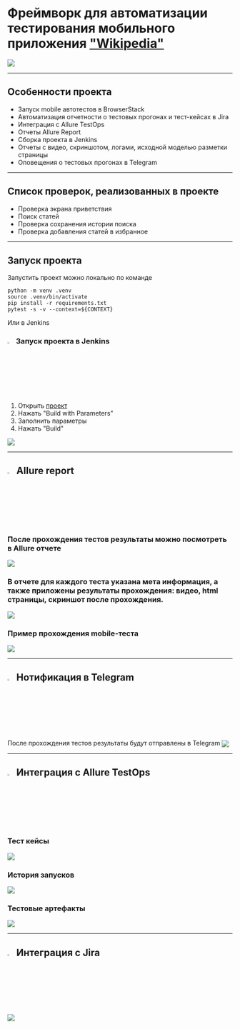 # Фреймворк для автоматизации тестирования мобильного приложения ["Wikipedia"](https://www.wikipedia.org/)

<img align="center" src="https://github.com/Lexzender/wiki_mobile_test_framework/blob/main/utils/pictures/wiki.png" />

---

## Особенности проекта
* Запуск mobile автотестов в BrowserStack
* Автоматизация отчетности о тестовых прогонах и тест-кейсах в Jira
* Интеграция с Allure TestOps
* Отчеты Allure Report
* Сборка проекта в Jenkins
* Отчеты с видео, скриншотом, логами, исходной моделью разметки страницы
* Оповещения о тестовых прогонах в Telegram
---
## Список проверок, реализованных в проекте
* Проверка экрана приветствия
* Поиск статей
* Проверка сохранения истории поиска
* Проверка добавления статей в избранное

 ---
## Запуск проекта
Запустить проект можно локально по команде

```
python -m venv .venv
source .venv/bin/activate
pip install -r requirements.txt
pytest -s -v --context=${CONTEXT}
```
Или в Jenkins

### <code><img width="3%" title="Jenkins" src="https://github.com/Lexzender/Lexzender/blob/main/images/jenkins-original.svg"></code> Запуск проекта в Jenkins

1) Открыть [проект](https://jenkins.autotests.cloud/job/wiki_mobile_test_framework/)
2) Нажать "Build with Parameters"
3) Заполнить параметры 
4) Нажать "Build"
<img align="center" src="https://github.com/Lexzender/wiki_mobile_test_framework/blob/main/utils/pictures/jenkins_mob.png" />

---

## <code><img width="3%" title="Allure_Report" src="https://github.com/Lexzender/Lexzender/blob/main/images/Allure_Report.png"></code> Allure report
### После прохождения тестов результаты можно посмотреть в Allure отчете
<img align="center" src="https://github.com/Lexzender/wiki_mobile_test_framework/blob/main/utils/pictures/allure_mob.png" />

### В отчете для каждого теста указана мета информация, а также приложены результаты прохождения: видео, html страницы, скриншот после прохождения.
<img align="center" src="https://github.com/Lexzender/wiki_mobile_test_framework/blob/main/utils/pictures/allure_video_mob.png" />

### Пример прохождения mobile-теста
<img align="center" src="https://github.com/Lexzender/wiki_mobile_test_framework/blob/main/utils/pictures/test_dave_article.gif" />


---
## <code><img width="3%" title="Telegram" src="https://github.com/Lexzender/Lexzender/blob/main/images/tg.png"></code> Нотификация в Telegram
После прохождения тестов результаты будут отправлены в Telegram
<img align="center" src="https://github.com/Lexzender/wiki_mobile_test_framework/blob/main/utils/pictures/Telegram_HlyAwmC8KZ.png" />

---
## <code><img width="3%" title="AllureTestOps.png" src="https://github.com/Lexzender/Lexzender/blob/main/images/AllureTestOps.png"></code> Интеграция с Allure TestOps
### Тест кейсы
<img align="center" src="https://github.com/Lexzender/wiki_mobile_test_framework/blob/main/utils/pictures/testops_tk.png" />

### История запусков
<img align="center" src="https://github.com/Lexzender/wiki_mobile_test_framework/blob/main/utils/pictures/testops_mob_launches.png" />

### Тестовые артефакты
<img align="center" src="https://github.com/Lexzender/wiki_mobile_test_framework/blob/main/utils/pictures/testops_mob.png" />

---
## <code><img width="3%" title="Jira.png" src="https://github.com/Lexzender/Lexzender/blob/main/images/jira-original.svg"></code> Интеграция с Jira
<img align="center" src="https://github.com/Lexzender/wiki_mobile_test_framework/blob/main/utils/pictures/jira_mob.png" />
